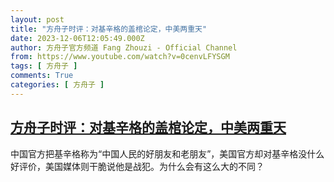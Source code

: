 ```yaml
---
layout: post
title: "方舟子时评：对基辛格的盖棺论定，中美两重天"
date: 2023-12-06T12:05:49.000Z
author: 方舟子官方频道 Fang Zhouzi - Official Channel
from: https://www.youtube.com/watch?v=0cenvLFYSGM
tags: [ 方舟子 ]
comments: True
categories: [ 方舟子 ]
---
```

<!--1701864349000-->
[方舟子时评：对基辛格的盖棺论定，中美两重天](https://www.youtube.com/watch?v=0cenvLFYSGM)
------

<div>
中国官方把基辛格称为“中国人民的好朋友和老朋友”，美国官方却对基辛格没什么好评价，美国媒体则干脆说他是战犯。为什么会有这么大的不同？
</div>
